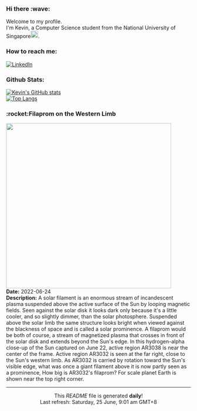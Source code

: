 <h3>Hi there :wave:</h3>

Welcome to my profile.   
I'm Kevin, a Computer Science student from the National University of Singapore<img src="https://img.icons8.com/color/96/000000/singapore-circular.png" width="20px"/>.</p>

<h3>How to reach me: </h3>
<a href="https://www.linkedin.com/in/kevin-foong/"><img alt="LinkedIn" src="https://img.shields.io/badge/linkedin-%230077B5.svg?&style=for-the-badge&logo=linkedin&logoColor=white" /></a> 

<h3>Github Stats: </h3> 

[![Kevin's GitHub stats](https://github-readme-stats.vercel.app/api?username=kevin9foong&theme=tokyonight)](https://github.com/anuraghazra/github-readme-stats) <br/>
[![Top Langs](https://github-readme-stats.vercel.app/api/top-langs/?username=kevin9foong&layout=compact&theme=tokyonight)](https://github.com/anuraghazra/github-readme-stats)

<h3>:rocket:Filaprom on the Western Limb</h3> 
<img width="450" src="https:&#x2F;&#x2F;apod.nasa.gov&#x2F;apod&#x2F;image&#x2F;2206&#x2F;AR3038_Filaprom_HA_DS_150mmF20_IMX174_Color_06222022.jpg" /><br/>
<b>Date:</b> 2022-06-24<br/>
<b>Description:</b> A solar filament is an enormous stream of incandescent plasma suspended above the active surface of the Sun by looping magnetic fields. Seen against the solar disk it looks dark only because it&#39;s a little cooler, and so slightly dimmer, than the solar photosphere. Suspended above the solar limb the same structure looks bright when viewed against the blackness of space and is called a solar prominence. A filaprom would be both of course, a stream of magnetized plasma that crosses in front of the solar disk and extends beyond the Sun&#39;s edge. In this hydrogen-alpha close-up of the Sun captured on June 22, active region AR3038 is near the center of the frame. Active region AR3032 is seen at the far right, close to the Sun&#39;s western limb. As AR3032 is carried by rotation toward the Sun&#39;s visible edge, what was once a giant filament above it is now partly seen as a prominence, How big is AR3032&#39;s filaprom? For scale planet Earth is shown near the top right corner.<br/>

------------
<p align="center">This <i>README</i> file is generated <b>daily</b>!</br>
Last refresh: Saturday, 25 June, 9:01 am GMT+8<br />
